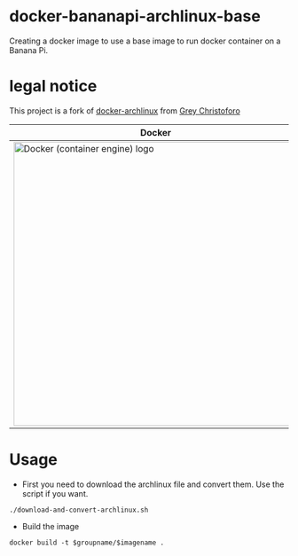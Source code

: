 # docker-bananapi-archlinux-base
Creating a docker image to use a base image to run docker container on a Banana Pi.

# legal notice
This project is a fork of [docker-archlinux](https://github.com/greyltc/docker-archlinux) from [Grey Christoforo](https://github.com/greyltc)


| Docker        | Banana Pi           | ArchLinux  |
| ------------- |:-------------:| -----:|
|<a title="von dotCloud, Inc. [Apache License 2.0 (http://www.apache.org/licenses/LICENSE-2.0)], via Wikimedia Commons" href="https://commons.wikimedia.org/wiki/File%3ADocker_(container_engine)_logo.png"><img width="512" alt="Docker (container engine) logo" src="https://upload.wikimedia.org/wikipedia/commons/7/79/Docker_%28container_engine%29_logo.png"/></a>|<a title="By Fxstation (Own work) [CC BY-SA 3.0 (http://creativecommons.org/licenses/by-sa/3.0)], via Wikimedia Commons" href="https://commons.wikimedia.org/wiki/File%3AFront_of_Banana_Pi.JPG"><img width="256" alt="Front of Banana Pi" src="https://upload.wikimedia.org/wikipedia/commons/thumb/d/d8/Front_of_Banana_Pi.JPG/256px-Front_of_Banana_Pi.JPG"/></a>|<a title="von Unbekannt (Official site) [Public domain], via Wikimedia Commons" href="https://commons.wikimedia.org/wiki/File%3AArchlinux-vert-dark.svg"><img width="256" alt="Archlinux-vert-dark" src="https://upload.wikimedia.org/wikipedia/commons/thumb/1/17/Archlinux-vert-dark.svg/256px-Archlinux-vert-dark.svg.png"/></a>|

# Usage
+ First you need to download the archlinux file and convert them. Use the script if you want.

```
./download-and-convert-archlinux.sh
```

+ Build the image

```
docker build -t $groupname/$imagename .
```

